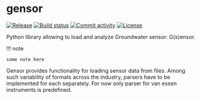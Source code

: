 # gensor

[![Release](https://img.shields.io/github/v/release/zawadzkim/gensor)](https://img.shields.io/github/v/release/zawadzkim/gensor)
[![Build status](https://img.shields.io/github/actions/workflow/status/zawadzkim/gensor/main.yml?branch=main)](https://github.com/zawadzkim/gensor/actions/workflows/main.yml?query=branch%3Amain)
[![Commit activity](https://img.shields.io/github/commit-activity/m/zawadzkim/gensor)](https://img.shields.io/github/commit-activity/m/zawadzkim/gensor)
[![License](https://img.shields.io/github/license/zawadzkim/gensor)](https://img.shields.io/github/license/zawadzkim/gensor)

Python library allowing to load and analyze Groundwater sensor: G(s)ensor.

!!! note

    some note here

Gensor provides functionality for loading sensor data from files. Among such variability of formats across the industry, parsers have to be implemented for each separately. For now only parser for van essen instruments is predefined.
